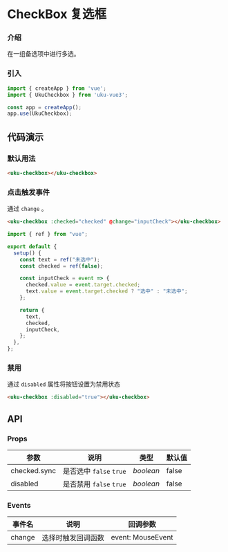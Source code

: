 # CheckBox 复选框

### 介绍

在一组备选项中进行多选。

### 引入

```javascript
import { createApp } from 'vue';
import { UkuCheckbox } from 'uku-vue3';

const app = createApp();
app.use(UkuCheckbox);
```

## 代码演示

### 默认用法

```html
<uku-checkbox></uku-checkbox>
```

### 点击触发事件

通过 `change` 。

```html
<uku-checkbox :checked="checked" @change="inputCheck"></uku-checkbox>
```
```javascript
import { ref } from "vue";

export default {
  setup() {
    const text = ref("未选中");
    const checked = ref(false);

    const inputCheck = event => {
      checked.value = event.target.checked;
      text.value = event.target.checked ? "选中" : "未选中";
    };

    return {
      text,
      checked,
      inputCheck,
    };
  },
};
```

### 禁用

通过 `disabled` 属性将按钮设置为禁用状态

```html
<uku-checkbox :disabled="true"></uku-checkbox>
```

## API

### Props

| 参数 | 说明 |  类型 |  默认值  |  
| ---- |  ----   |  ------ |  -------  | 
| checked.sync | 是否选中 `false` `true` |  _boolean_  |  false |
| disabled | 是否禁用 `false` `true` |  _boolean_ | false |


### Events

| 事件名 |  说明 | 回调参数 |
| --- | --- | --- |
| change | 选择时触发回调函数 | event: MouseEvent |

